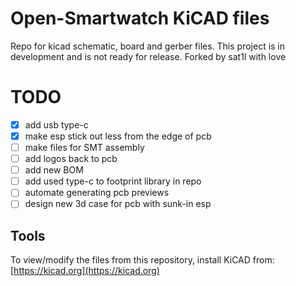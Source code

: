 # Open-Smartwatch KiCAD files

Repo for kicad schematic, board and gerber files. This project is in development and is not ready for release. Forked by sat1l with love

# TODO
- [X] add usb type-c
- [X] make esp stick out less from the edge of pcb
- [ ] make files for SMT assembly
- [ ] add logos back to pcb
- [ ] add new BOM
- [ ] add used type-c to footprint library in repo
- [ ] automate generating pcb previews
- [ ] design new 3d case for pcb with sunk-in esp

## Tools

To view/modify the files from this repository, install KiCAD from: [https://kicad.org](https://kicad.org)
